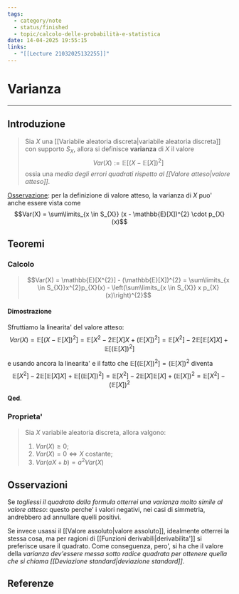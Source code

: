 ```yaml
---
tags:
  - category/note
  - status/finished
  - topic/calcolo-delle-probabilità-e-statistica
date: 14-04-2025 19:55:15
links:
  - "[[Lecture 21032025132255]]"
---
```

# Varianza
---
## Introduzione
> Sia $X$ una [[Variabile aleatoria discreta|variabile aleatoria discreta]] con supporto $S_{X}$, allora si definisce **varianza** di $X$ il valore
> $$Var(X) := \mathbb{E}[(X - \mathbb{E}[X])^{2}]$$
> ossia una _media degli errori quadrati rispetto al [[Valore atteso|valore atteso]]_.

<u>Osservazione</u>: per la definizione di valore atteso, la varianza di $X$ puo' anche essere vista come
$$Var(X) = \sum\limits_{x \in S_{X}} (x - \mathbb{E}[X])^{2} \cdot p_{X}(x)$$

## Teoremi
### Calcolo
> $$Var(X) = \mathbb{E}[X^{2}] - (\mathbb{E}[X])^{2} = \sum\limits_{x \in S_{X}}x^{2}p_{X}(x) - \left(\sum\limits_{x \in S_{X}} x p_{X}(x)\right)^{2}$$

#### Dimostrazione
Sfruttiamo la linearita' del valore atteso:
$$Var(X) = \mathbb{E}[(X - \mathbb{E}[X])^{2}] = \mathbb{E}[X^{2} - 2\mathbb{E}[X]X + (\mathbb{E}[X])^{2}] = \mathbb{E}[X^{2}] - 2\mathbb{E}[\mathbb{E}[X]X] + \mathbb{E}[(\mathbb{E}[X])^{2}]$$

e usando ancora la linearita' e il fatto che $\mathbb{E}[(\mathbb{E}[X])^{2}] = (\mathbb{E}[X])^{2}$ diventa
$$\mathbb{E}[X^{2}] - 2\mathbb{E}[\mathbb{E}[X]X] + \mathbb{E}[(\mathbb{E}[X])^{2}] = \mathbb{E}[X^{2}] - 2\mathbb{E}[X]\mathbb{E}[X] + (\mathbb{E}[X])^{2} = \mathbb{E}[X^{2}] - (\mathbb{E}[X])^{2}$$

**Qed**.

### Proprieta'
> Sia $X$ variabile aleatoria discreta, allora valgono:
> 1. $Var(X) \geq 0$;
> 2. $Var(X) = 0 \iff X \text{ costante}$;
> 3. $Var(aX + b) = a^{2} Var(X)$

## Osservazioni
Se _togliessi il quadrato dalla formula otterrei una varianza molto simile al valore atteso_: questo perche' i valori negativi, nei casi di simmetria, andrebbero ad annullare quelli positivi.

Se invece usassi il [[Valore assoluto|valore assoluto]], idealmente otterrei la stessa cosa, ma per ragioni di [[Funzioni derivabili|derivabilita']] si preferisce usare il quadrato. Come conseguenza, pero', si ha che il valore della _varianza dev'essere messa sotto radice quadrata per ottenere quella che si chiama [[Deviazione standard|deviazione standard]]_.

## Referenze